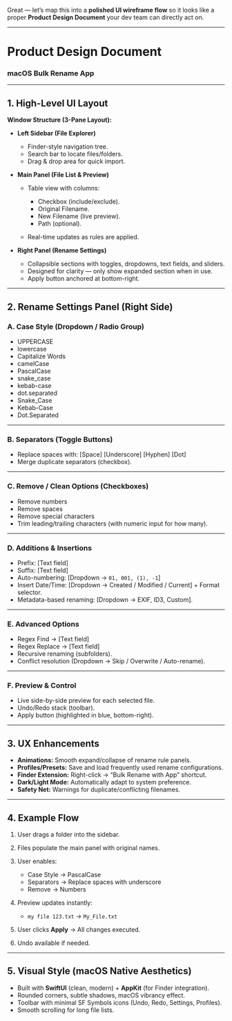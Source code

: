 Great — let’s map this into a **polished UI wireframe flow** so it looks like a proper **Product Design Document** your dev team can directly act on.

---

# Product Design Document

### macOS Bulk Rename App

---

## 1. High-Level UI Layout

**Window Structure (3-Pane Layout):**

* **Left Sidebar (File Explorer)**

  * Finder-style navigation tree.
  * Search bar to locate files/folders.
  * Drag & drop area for quick import.

* **Main Panel (File List & Preview)**

  * Table view with columns:

    * Checkbox (include/exclude).
    * Original Filename.
    * New Filename (live preview).
    * Path (optional).
  * Real-time updates as rules are applied.

* **Right Panel (Rename Settings)**

  * Collapsible sections with toggles, dropdowns, text fields, and sliders.
  * Designed for clarity — only show expanded section when in use.
  * Apply button anchored at bottom-right.

---

## 2. Rename Settings Panel (Right Side)

### A. **Case Style (Dropdown / Radio Group)**

* UPPERCASE
* lowercase
* Capitalize Words
* camelCase
* PascalCase
* snake\_case
* kebab-case
* dot.separated
* Snake_Case
* Kebab-Case
* Dot.Separated

---

### B. **Separators (Toggle Buttons)**

* Replace spaces with: \[Space] \[Underscore] \[Hyphen] \[Dot]
* Merge duplicate separators (checkbox).

---

### C. **Remove / Clean Options (Checkboxes)**

* Remove numbers
* Remove spaces
* Remove special characters
* Trim leading/trailing characters (with numeric input for how many).

---

### D. **Additions & Insertions**

* Prefix: \[Text field]
* Suffix: \[Text field]
* Auto-numbering: \[Dropdown → `01, 001, (1), -1`]
* Insert Date/Time: \[Dropdown → Created / Modified / Current] + Format selector.
* Metadata-based renaming: \[Dropdown → EXIF, ID3, Custom].

---

### E. **Advanced Options**

* Regex Find → \[Text field]
* Regex Replace → \[Text field]
* Recursive renaming (subfolders).
* Conflict resolution (Dropdown → Skip / Overwrite / Auto-rename).

---

### F. **Preview & Control**

* Live side-by-side preview for each selected file.
* Undo/Redo stack (toolbar).
* Apply button (highlighted in blue, bottom-right).

---

## 3. UX Enhancements

* **Animations:** Smooth expand/collapse of rename rule panels.
* **Profiles/Presets:** Save and load frequently used rename configurations.
* **Finder Extension:** Right-click → “Bulk Rename with App” shortcut.
* **Dark/Light Mode:** Automatically adapt to system preference.
* **Safety Net:** Warnings for duplicate/conflicting filenames.

---

## 4. Example Flow

1. User drags a folder into the sidebar.
2. Files populate the main panel with original names.
3. User enables:

   * Case Style → PascalCase
   * Separators → Replace spaces with underscore
   * Remove → Numbers
4. Preview updates instantly:

   * `my file 123.txt` → `My_File.txt`
5. User clicks **Apply** → All changes executed.
6. Undo available if needed.

---

## 5. Visual Style (macOS Native Aesthetics)

* Built with **SwiftUI** (clean, modern) + **AppKit** (for Finder integration).
* Rounded corners, subtle shadows, macOS vibrancy effect.
* Toolbar with minimal SF Symbols icons (Undo, Redo, Settings, Profiles).
* Smooth scrolling for long file lists.
